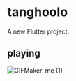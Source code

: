 # tanghoolo

A new Flutter project.

## playing


![GIFMaker_me (1)](https://github.com/Kbyungs/tanghouloogame/assets/86033302/587bd75f-0c37-4f92-a60d-072297c968c9)
